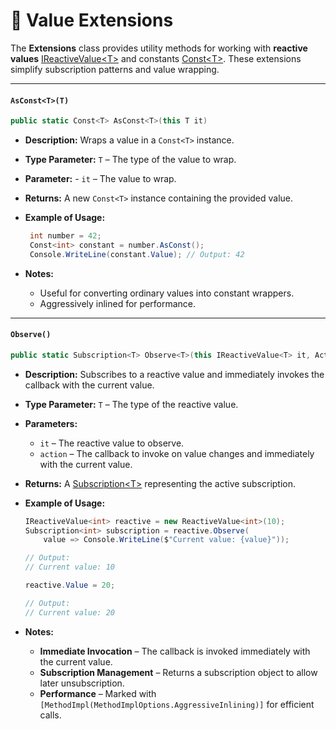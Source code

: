 # 🧩 Value Extensions

The **Extensions** class provides utility methods for working with **reactive values** [IReactiveValue&lt;T&gt;](IReactiveValue.md) and constants [Const&lt;T&gt;](Const.md). These extensions simplify subscription patterns and value wrapping.

---
#### `AsConst<T>(T)`
```csharp
public static Const<T> AsConst<T>(this T it)
```
- **Description:** Wraps a value in a `Const<T>` instance.
- **Type Parameter:** `T` – The type of the value to wrap.
- **Parameter:** - `it` – The value to wrap. 
- **Returns:** A new `Const<T>` instance containing the provided value.
- **Example of Usage:**
   
   ```csharp
    int number = 42;
    Const<int> constant = number.AsConst();
    Console.WriteLine(constant.Value); // Output: 42
    ```
- **Notes:**
  - Useful for converting ordinary values into constant wrappers.
  - Aggressively inlined for performance.
---

#### `Observe()`
```csharp
public static Subscription<T> Observe<T>(this IReactiveValue<T> it, Action<T> action)
```
- **Description:** Subscribes to a reactive value and immediately invokes the callback with the current value.
- **Type Parameter:** `T` – The type of the reactive value.
- **Parameters:**
  - `it` – The reactive value to observe.
  - `action` – The callback to invoke on value changes and immediately with the current value.
- **Returns:** A [Subscription&lt;T&gt;](../Signals/Subscription.md#subscriptiont) representing the active subscription.
- **Example of Usage:**
    
    ```csharp
    IReactiveValue<int> reactive = new ReactiveValue<int>(10);
    Subscription<int> subscription = reactive.Observe(
        value => Console.WriteLine($"Current value: {value}"));
    
    // Output:
    // Current value: 10
    
    reactive.Value = 20;
    
    // Output:
    // Current value: 20
    ```   
- **Notes:**
  - **Immediate Invocation** – The callback is invoked immediately with the current value.
  - **Subscription Management** – Returns a subscription object to allow later unsubscription.
  - **Performance** – Marked with `[MethodImpl(MethodImplOptions.AggressiveInlining)]` for efficient calls.